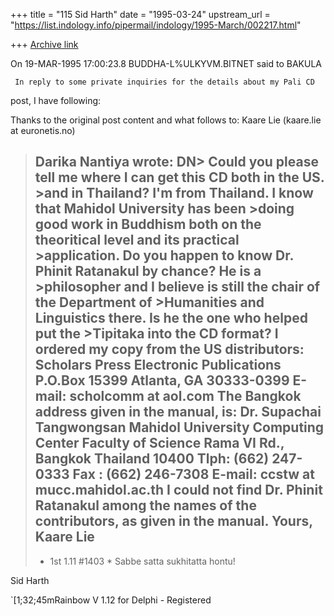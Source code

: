 +++
title = "115 Sid Harth"
date = "1995-03-24"
upstream_url = "https://list.indology.info/pipermail/indology/1995-March/002217.html"

+++
[Archive link](https://list.indology.info/pipermail/indology/1995-March/002217.html)

On 19-MAR-1995 17:00:23.8 BUDDHA-L%ULKYVM.BITNET said to BAKULA

     In reply to some private inquiries for the details about my Pali CD
post, I have following:

Thanks to the original post content and what follows to:
     Kaare Lie (kaare.lie at euronetis.no)


   > Darika Nantiya wrote:
   > DN>        Could you please tell me where I can get this CD both in
   >the US. >and in Thailand? I'm from Thailand. I know that Mahidol
   >University has been >doing good work in Buddhism both on the
   >theoritical level and its practical >application. Do you happen to
   >know Dr. Phinit Ratanakul by chance? He is a >philosopher and I
   >believe is still the chair of the Department of >Humanities and
   >Linguistics there.  Is he the one who helped put the >Tipitaka into
   >the CD format?
   > I ordered my copy from the US distributors:
   > Scholars Press
   > Electronic Publications
   > P.O.Box 15399
   > Atlanta, GA 30333-0399
   > E-mail: scholcomm at aol.com
   > The Bangkok address given in the manual, is:
   > Dr. Supachai Tangwongsan
   > Mahidol University Computing Center
   > Faculty of Science
   > Rama VI Rd., Bangkok
   > Thailand 10400
   > Tlph: (662) 247-0333
   > Fax : (662) 246-7308
   > E-mail: ccstw at mucc.mahidol.ac.th
   > I could not find Dr. Phinit Ratanakul among the names of the
   > contributors, as given in the manual.
   > Yours,
   > Kaare Lie
   > ---
   > * 1st 1.11 #1403 * Sabbe satta sukhitatta hontu!

Sid Harth

`[1;32;45mRainbow V 1.12 for Delphi - Registered





